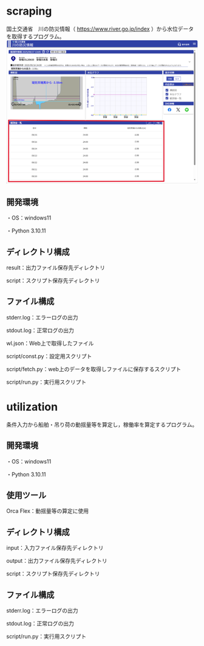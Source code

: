 # scraping

国土交通省　川の防災情報（ https://www.river.go.jp/index ）から水位データを取得するプログラム。
![top](./scraping/site.png)

## 開発環境

・OS：windows11

・Python 3.10.11

## ディレクトリ構成

result：出力ファイル保存先ディレクトリ

script：スクリプト保存先ディレクトリ

## ファイル構成

stderr.log：エラーログの出力

stdout.log：正常ログの出力

wl.json：Web上で取得したファイル

script/const.py：設定用スクリプト

script/fetch.py：web上のデータを取得しファイルに保存するスクリプト

script/run.py：実行用スクリプト


# utilization

条件入力から船舶・吊り荷の動揺量等を算定し，稼働率を算定するプログラム。

## 開発環境

・OS：windows11

・Python 3.10.11

## 使用ツール

Orca Flex：動揺量等の算定に使用

## ディレクトリ構成

input：入力ファイル保存先ディレクトリ

output：出力ファイル保存先ディレクトリ

script：スクリプト保存先ディレクトリ

## ファイル構成

stderr.log：エラーログの出力

stdout.log：正常ログの出力

script/run.py：実行用スクリプト
